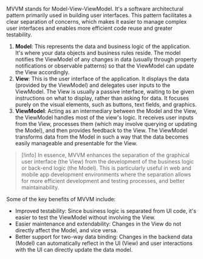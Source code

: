 MVVM stands for Model-View-ViewModel. It's a software architectural pattern primarily used in building user interfaces. This pattern facilitates a clear separation of concerns, which makes it easier to manage complex user interfaces and enables more efficient code reuse and greater testability.

1. **Model**: This represents the data and business logic of the application. It's where your data objects and business rules reside. The model notifies the ViewModel of any changes in data (usually through property notifications or observable patterns) so that the ViewModel can update the View accordingly.
2. **View**: This is the user interface of the application. It displays the data (provided by the ViewModel) and delegates user inputs to the ViewModel. The View is usually a passive interface, waiting to be given instructions on what to display, rather than asking for data. It focuses purely on the visual elements, such as buttons, text fields, and graphics.
3. **ViewModel**: Acting as an intermediary between the Model and the View, the ViewModel handles most of the view's logic. It receives user inputs from the View, processes them (which may involve querying or updating the Model), and then provides feedback to the View. The ViewModel transforms data from the Model in such a way that the data becomes easily manageable and presentable for the View.

>[!info]
>In essence, MVVM enhances the separation of the graphical user interface (the View) from the development of the business logic or back-end logic (the Model). This is particularly useful in web and mobile app development environments where the separation allows for more efficient development and testing processes, and better maintainability.

Some of the key benefits of MVVM include:

- Improved testability: Since business logic is separated from UI code, it's easier to test the ViewModel without involving the View.
- Easier maintenance and extendability: Changes in the View do not directly affect the Model, and vice versa.
- Better support for two-way data binding: Changes in the backend data (Model) can automatically reflect in the UI (View) and user interactions with the UI can directly update the data model.